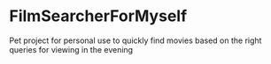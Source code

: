 # FilmSearcherForMyself
Pet project for personal use to quickly find movies based on the right queries for viewing in the evening

